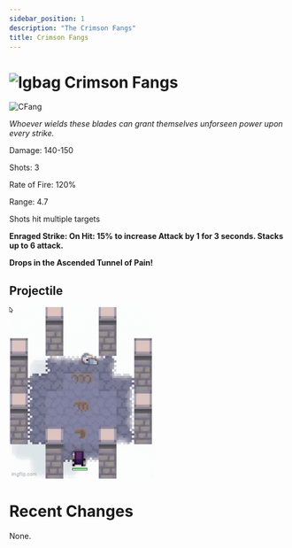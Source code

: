 ```yaml
---
sidebar_position: 1
description: "The Crimson Fangs"
title: Crimson Fangs
---
```


# ![lgbag](https://raw.githubusercontent.com/Valor-Inc/Wiki/main/static/img/Tiered%20Bags/Legendary_Bag.png) Crimson Fangs

![CFang](https://i.imgur.com/pcp26pb.png)

<i>Whoever wields these blades can grant themselves unforseen power upon every strike.</i>


Damage: 140-150

Shots: 3

Rate of Fire: 120% 

Range: 4.7

Shots hit multiple targets


**Enraged Strike: On Hit: 15% to increase Attack by 1 for 3 seconds. Stacks up to 6 attack.**



**Drops in the Ascended Tunnel of Pain!**
## Projectile

![image](https://github.com/Terracidal/Gifs/blob/9f4700d8ee365d17af36149bb2335a40d5732d67/9feqiy.gif)


# Recent Changes
None.
